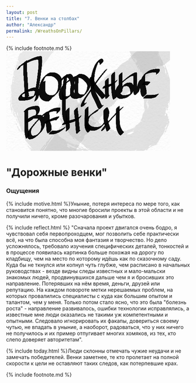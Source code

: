 ```yaml
---
layout: post
title: "7. Венки на столбах"
author: "Александр"
permalink: /WreathsOnPillars/
---
```

{% include footnote.md %}
!["Дорожные венки"](/_img/7.jpg)
# "Дорожные венки"

### Ощущения
{% include motive.html %}Уныние, потеря интереса по мере того, как становится понятно, что многие бросили проекты в этой области и не получили ничего, кроме разочарования и убытков.

{% include reflect.html %}
"Сначала проект двигался очень бодро, я чувствовал себя первопроходцем, мог позволить себе практически всё, на что была способна моя фантазия и творчество. Но дело усложнялось, требовало изучения специфических деталей, тонкостей и в процессе появилась картинка больше похожая на дорогу по кладбищу, чем на место по которому идёшь как по сказочному саду. Куда бы не ткнулся или копнул чуть глубже, чем расписано в начальных руководствах - везде видны следы известных и мало-мальски знакомых людей, продвинувшихся дальше чем я и бросивших это направление. Потерявших на нём время, деньги, друзей или репутацию. На каждом повороте метки нерешаемых проблем, на которых провалились специалисты с куда как большим опытом и талантом, чем у меня. Только потом стало ясно, что это была "болезнь роста" - направление развивалось, ошибки технологии исправлялись, а известные мне люди оказались не такими уж компетентными и опытными. Следовало игнорировать их факапы, довериться своему чутью, не впадать в уныние, а наоборот, радоваться, что у них ничего не получилось и их пример отпугивает многих хомяков, из тех, кто слепо доверяет авторитетам".

{% include today.html %}Люди склонны отмечать чужие неудачи и не замечать победителей. Венки заметнее, те кто пролетает на полной скорости к цели не оставляют таких следов, как потерпевшие крах.

{% include footnote.md %}
